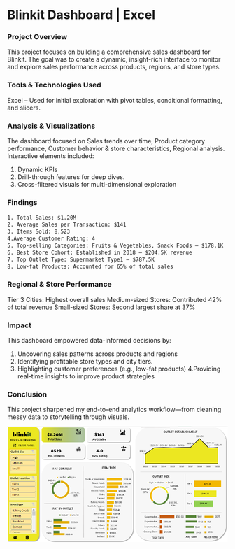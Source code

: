 # Blinkit Dashboard | Excel

### Project Overview
This project focuses on building a comprehensive sales dashboard for Blinkit. The goal was to create a dynamic, insight-rich interface to monitor and explore sales performance across products, regions, and store types.

### Tools & Technologies Used
Excel – Used for initial exploration with pivot tables, conditional formatting, and slicers. 

### Analysis & Visualizations
The dashboard focused on Sales trends over time, Product category performance, Customer behavior & store characteristics, Regional analysis.
Interactive elements included:
1. Dynamic KPIs
2. Drill-through features for deep dives.
3. Cross-filtered visuals for multi-dimensional exploration

### Findings

```
1. Total Sales: $1.20M
2. Average Sales per Transaction: $141
3. Items Sold: 8,523
4.Average Customer Rating: 4
5. Top-selling Categories: Fruits & Vegetables, Snack Foods – $178.1K
6. Best Store Cohort: Established in 2018 – $204.5K revenue
7. Top Outlet Type: Supermarket Type1 – $787.5K
8. Low-fat Products: Accounted for 65% of total sales
```

### Regional & Store Performance
Tier 3 Cities: Highest overall sales
Medium-sized Stores: Contributed 42% of total revenue
Small-sized Stores: Second largest share at 37%

### Impact
This dashboard empowered data-informed decisions by:

1. Uncovering sales patterns across products and regions
2. Identifying profitable store types and city tiers.
2. Highlighting customer preferences (e.g., low-fat products)
4.Providing real-time insights to improve product strategies

### Conclusion
This project sharpened my end-to-end analytics workflow—from cleaning messy data to storytelling through visuals. 


 ![Dashboard Preview](https://github.com/ujjwalofficial092/blinkitdashboard/blob/main/Dashboard%20Image.png)
